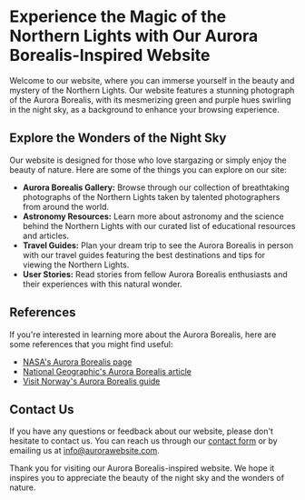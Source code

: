 <!--font:Dancing Script-->

# Experience the Magic of the Northern Lights with Our Aurora Borealis-Inspired Website

Welcome to our website, where you can immerse yourself in the beauty and mystery of the Northern Lights. Our website features a stunning photograph of the Aurora Borealis, with its mesmerizing green and purple hues swirling in the night sky, as a background to enhance your browsing experience.

## Explore the Wonders of the Night Sky

Our website is designed for those who love stargazing or simply enjoy the beauty of nature. Here are some of the things you can explore on our site:

- **Aurora Borealis Gallery:** Browse through our collection of breathtaking photographs of the Northern Lights taken by talented photographers from around the world.
- **Astronomy Resources:** Learn more about astronomy and the science behind the Northern Lights with our curated list of educational resources and articles.
- **Travel Guides:** Plan your dream trip to see the Aurora Borealis in person with our travel guides featuring the best destinations and tips for viewing the Northern Lights.
- **User Stories:** Read stories from fellow Aurora Borealis enthusiasts and their experiences with this natural wonder.

## References

If you're interested in learning more about the Aurora Borealis, here are some references that you might find useful:

- [NASA's Aurora Borealis page](#nasa)
- [National Geographic's Aurora Borealis article](#natgeo)
- [Visit Norway's Aurora Borealis guide](#norway)

## Contact Us

If you have any questions or feedback about our website, please don't hesitate to contact us. You can reach us through our [contact form](#contact) or by emailing us at info@aurorawebsite.com.

Thank you for visiting our Aurora Borealis-inspired website. We hope it inspires you to appreciate the beauty of the night sky and the wonders of nature.

<!--

Write me content for website with wallpaper which alt text is:

"A photograph of the Northern Lights, with the green and purple hues swirling in the night sky."

The name/title of the page should not be 1:1 copy of the alt text but rather a real content of the website which is using this wallpaper.

- Use markdown format 
- Start with heading
- Heading should be short and concise
- The content should look like a real website 
- The website should not be about the wallpaper, wallpaper is just a related background
- Heading should be contain work "wallpaper" or "background"
- Include real sections like references, contact, user stories, etc. use things relevant to the page purpose.
- Feel free to use structure like headings, bullets, numbering, blockquotes, paragraphs, horizontal lines, etc.
- You can use formatting like bold or _italic_
- You can include UTF-8 emojis
- Links should be only #hash anchors (and you can refer to the document itself)
- Do not include images


---


# Discover the Wonders of the Night Sky with our Aurora Borealis Wallpaper

Welcome to our website, where you can explore the beauty and mystery of the Northern Lights through our stunning wallpaper. Our wallpaper features a photograph of the Aurora Borealis, with its mesmerizing green and purple hues swirling in the night sky. 

## Why Choose Our Aurora Borealis Wallpaper?

Our wallpaper is not only visually stunning but also provides a calming and relaxing ambiance to any space. It is perfect for those who love stargazing or simply enjoy the beauty of nature. Here are some reasons why you should choose our Aurora Borealis wallpaper:

- High-quality resolution: Our wallpaper is available in high-definition resolution, ensuring that every detail of the Northern Lights is captured.
- Easy to install: Our wallpaper is easy to install and comes with clear instructions.
- Versatile: Our wallpaper is suitable for use in homes, offices, and other spaces.

## User Stories

Here are some stories from our satisfied customers who have used our Aurora Borealis wallpaper:

> "I've always been fascinated by the Northern Lights, and having this wallpaper in my bedroom makes me feel like I'm sleeping under the stars." - Sarah, 27

> "The colors of the Aurora Borealis are so calming, and this wallpaper has helped me create a peaceful atmosphere in my home office." - John, 35

## References

If you're interested in learning more about the Aurora Borealis, here are some references that you might find useful:

- [NASA's Aurora Borealis page](#nasa)
- [National Geographic's Aurora Borealis article](#natgeo)
- [Visit Norway's Aurora Borealis guide](#norway)

## Contact Us

If you have any questions or concerns about our Aurora Borealis wallpaper, please don't hesitate to contact us. You can reach us through our [contact form](#contact) or by emailing us at info@aurorawallpaper.com.

Thank you for choosing our Aurora Borealis wallpaper. We hope it brings you joy and inspiration every time you look at it.


---


Heading should not include word "wallpaper". The website should not be about the wallpaper itself, wallpaper is just a related background, rewrite whole content.


---


# Experience the Magic of the Northern Lights with Our Aurora Borealis-Inspired Website

Welcome to our website, where you can immerse yourself in the beauty and mystery of the Northern Lights. Our website features a stunning photograph of the Aurora Borealis, with its mesmerizing green and purple hues swirling in the night sky, as a background to enhance your browsing experience.

## Explore the Wonders of the Night Sky

Our website is designed for those who love stargazing or simply enjoy the beauty of nature. Here are some of the things you can explore on our site:

- **Aurora Borealis Gallery:** Browse through our collection of breathtaking photographs of the Northern Lights taken by talented photographers from around the world.
- **Astronomy Resources:** Learn more about astronomy and the science behind the Northern Lights with our curated list of educational resources and articles.
- **Travel Guides:** Plan your dream trip to see the Aurora Borealis in person with our travel guides featuring the best destinations and tips for viewing the Northern Lights.
- **User Stories:** Read stories from fellow Aurora Borealis enthusiasts and their experiences with this natural wonder.

## References

If you're interested in learning more about the Aurora Borealis, here are some references that you might find useful:

- [NASA's Aurora Borealis page](#nasa)
- [National Geographic's Aurora Borealis article](#natgeo)
- [Visit Norway's Aurora Borealis guide](#norway)

## Contact Us

If you have any questions or feedback about our website, please don't hesitate to contact us. You can reach us through our [contact form](#contact) or by emailing us at info@aurorawebsite.com.

Thank you for visiting our Aurora Borealis-inspired website. We hope it inspires you to appreciate the beauty of the night sky and the wonders of nature.

-->
